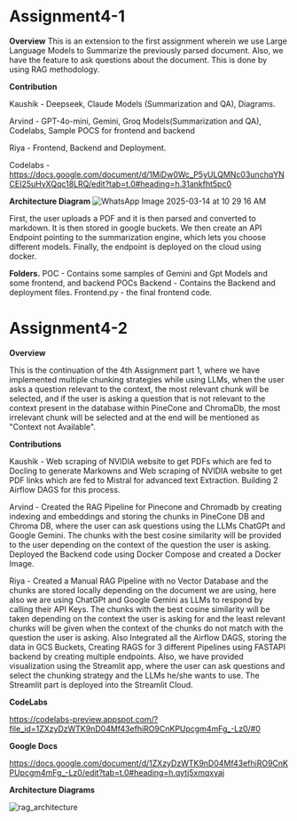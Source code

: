 # Assignment4-1
**Overview**
This is an extension to the first assignment wherein we use Large Language Models to Summarize the previously parsed document. Also, we have the feature to ask questions about the document. This is done by using RAG methodology.

**Contribution**

Kaushik - Deepseek, Claude Models (Summarization and QA), Diagrams.

Arvind - GPT-4o-mini, Gemini, Groq Models(Summarization and QA), Codelabs, Sample POCS for frontend and backend

Riya - Frontend, Backend and Deployment.

Codelabs - [https://docs.google.com/document/d/1MiDw0Wc_P5yULQMNc03unchqYNCEI25uHvXQqc18LRQ/edit?tab=t.0#heading=h.31ankfht5pc0
](https://codelabs-preview.appspot.com/?file_id=1MiDw0Wc_P5yULQMNc03unchqYNCEI25uHvXQqc18LRQ#3)


**Architecture Diagram**
![WhatsApp Image 2025-03-14 at 10 29 16 AM](https://github.com/user-attachments/assets/ba486e58-4c1d-4f50-874e-b2daed6b6b2a)

First, the user uploads a PDF and it is then parsed and converted to markdown.
It is then stored in google buckets.
We then create an API Endpoint pointing to the summarization engine, which lets you choose different models.
Finally, the endpoint is deployed on the cloud using docker.



**Folders.**
POC - Contains some samples of Gemini and Gpt Models and some frontend, and backend POCs
Backend - Contains the Backend and deployment files.
Frontend.py - the final frontend code.

# Assignment4-2
**Overview**

This is the continuation of the 4th Assignment part 1, where we have implemented multiple chunking strategies while using LLMs, when the user asks a question relevant to the context, the most relevant chunk will be selected, and if the user is asking a question that is not relevant to the context present in the database within PineCone and ChromaDb, the most irrelevant chunk will be selected and at the end will be mentioned as "Context not Available".

**Contributions**

Kaushik - Web scraping of NVIDIA website to get PDFs which are fed to Docling to generate Markowns and Web scraping of NVIDIA website to get PDF links which are fed to Mistral for advanced text Extraction. Building 2 Airflow DAGS for this process.

Arvind - Created the RAG Pipeline for Pinecone and Chromadb by creating indexing and embeddings and storing the chunks in PineCone DB and Chroma DB, where the user can ask questions using the LLMs ChatGPt and Google Gemini. The chunks with the best cosine similarity will be provided to the user depending on the context of the question the user is asking. Deployed the Backend code using Docker Compose and created a Docker Image.

Riya - Created a Manual RAG Pipeline with no Vector Database and the chunks are stored locally depending on the document we are using, here also we are using ChatGPt and Google Gemini as LLMs to respond by calling their API Keys. The chunks with the best cosine similarity will be taken depending on the context the user is asking for and the least relevant chunks will be given when the context of the chunks do not match with the question the user is asking. Also Integrated all the Airflow DAGS, storing the data in GCS Buckets, Creating RAGS for 3 different Pipelines using FASTAPI backend by creating multiple endpoints. Also, we have provided visualization using the Streamlit app, where the user can ask questions and select the chunking strategy and the LLMs he/she wants to use. The Streamlit part is deployed into the Streamlit Cloud.

**CodeLabs**

https://codelabs-preview.appspot.com/?file_id=1ZXzyDzWTK9nD04Mf43efhiRO9CnKPUpcgm4mFg_-Lz0/#0

**Google Docs**

https://docs.google.com/document/d/1ZXzyDzWTK9nD04Mf43efhiRO9CnKPUpcgm4mFg_-Lz0/edit?tab=t.0#heading=h.qytj5xmqxyaj

**Architecture Diagrams**

![rag_architecture](https://github.com/user-attachments/assets/75fb779e-bf0b-4819-bc3b-1a421fc9fef0)




